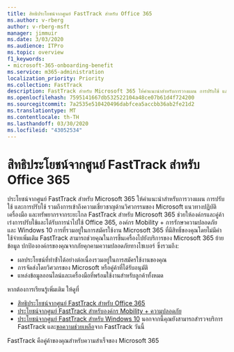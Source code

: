 ```yaml
---
title: สิทธิประโยชน์จากศูนย์ FastTrack สำหรับ Office 365
ms.author: v-rberg
author: v-rberg-msft
manager: jimmuir
ms.date: 3/03/2020
ms.audience: ITPro
ms.topic: overview
f1_keywords:
- microsoft-365-onboarding-benefit
ms.service: m365-administration
localization_priority: Priority
ms.collection: FastTrack
description: FastTrack สําหรับ Microsoft 365 ให้คําแนะนําสําหรับการวางแผน การปรับใช้ และการนํารวมถึงการเข้าถึงความเชี่ยวชาญด้านวิศวกรรมของ Microsoft จากระยะไกล แนวทางปฏิบัติ ที่ดีที่สุด เครื่องมือ และทรัพยากร FastTrack สําหรับ Microsoft 365 ช่วยให้องค์กรและคู่ค้าของพวกเขาเร่งการปรับใช้และได้รับการนําไปใช้ Office 365, Windows 10 และ Mobility ขององค์กร + ความปลอดภัย
ms.openlocfilehash: 7595141667db532522104a48ce07b61d4f724200
ms.sourcegitcommit: 7a2535e510420496dabfcea5accbb36ab2fe21d2
ms.translationtype: MT
ms.contentlocale: th-TH
ms.lasthandoff: 03/30/2020
ms.locfileid: "43052534"
---
```

# <a name="fasttrack-center-benefit-for-microsoft-365"></a>สิทธิประโยชน์จากศูนย์ FastTrack สำหรับ Office 365

ประโยชน์จากศูนย์ FastTrack สําหรับ Microsoft 365 ให้คําแนะนําสําหรับการวางแผน การปรับใช้ และการปรับใช้ รวมถึงการเข้าถึงความเชี่ยวชาญด้านวิศวกรรมของ Microsoft แนวทางปฏิบัติ เครื่องมือ และทรัพยากรจากระยะไกล FastTrack สําหรับ Microsoft 365 ช่วยให้องค์กรและคู่ค้าเร่งการปรับใช้และได้รับการนําไปใช้ Office 365, องค์กร Mobility + การรักษาความปลอดภัย และ Windows 10 การที่รวมอยู่ในการสมัครใช้งาน Microsoft 365 ที่มีสิทธิ์ของคุณโดยไม่มีค่าใช้จ่ายเพิ่มเติม FastTrack สามารถช่วยคุณในการขึ้นเครื่องไปยังบริการของ Microsoft 365 ย้ายข้อมูล ปกป้ององค์กรของคุณจากภัยคุกคามความปลอดภัยทางไซเบอร์ ซึ่งรวมถึง:

- ผลประโยชน์ที่ทําซ้ําได้อย่างต่อเนื่องรวมอยู่ในการสมัครใช้งานของคุณ
- การจัดส่งโดยวิศวกรของ Microsoft หรือคู่ค้าที่ได้รับอนุมัติ
- แหล่งข้อมูลออนไลน์และเครื่องมือที่พร้อมใช้งานสําหรับลูกค้าทั้งหมด
  
หากต้องการเรียนรู้เพิ่มเติม ให้ดูที่

- [สิทธิประโยชน์จากศูนย์ FastTrack สำหรับ Office 365](O365-fasttrack-benefit-for-office-365.md) 
- [ประโยชน์จากศูนย์ FastTrack สําหรับองค์กร Mobility + ความปลอดภัย](EMS-fasttrack-benefit-for-EMS.md)
- [ประโยชน์จากศูนย์ FastTrack สําหรับ Windows 10](Win-10-fasttrack-benefit-for-Windows-10.md) นอกจากนี้คุณยังสามารถสํารวจบริการ FastTrack และ[ขอความช่วยเหลือ](https://go.microsoft.com/fwlink/p/?LinkId=2003903)จาก FastTrack วันนี้

FastTrack คือคู่ค้าของคุณสําหรับความสําเร็จของ Microsoft 365
  